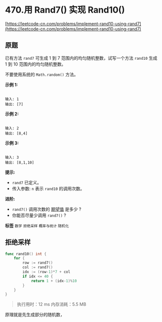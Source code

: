 # 470.用 Rand7() 实现 Rand10()
[https://leetcode-cn.com/problems/implement-rand10-using-rand7](https://leetcode-cn.com/problems/implement-rand10-using-rand7) 
## 原题
已有方法 `rand7` 可生成 1 到 7 范围内的均匀随机整数，试写一个方法 `rand10` 生成 1 到 10 范围内的均匀随机整数。

不要使用系统的 `Math.random()` 方法。
 

 **示例 1:** 

```

输入: 1
输出: [7]

```
 **示例 2:** 

```

输入: 2
输出: [8,4]

```
 **示例 3:** 

```

输入: 3
输出: [8,1,10]

```
 

 **提示:** 
-  `rand7` 已定义。
- 传入参数: `n` 表示 `rand10` 的调用次数。
 

 **进阶:** 
-  `rand7()` 调用次数的 <a href="https://en.wikipedia.org/wiki/Expected_value" target="_blank">期望值</a> 是多少 ?
- 你能否尽量少调用 `rand7()` ?
 
**标签**
`数学` `拒绝采样` `概率与统计` `随机化` 


## 拒绝采样
```go
func rand10() int {
	for {
		row := rand7()
		col := rand7()
		idx := (row-1)*7 + col
		if idx <= 40 {
			return 1 + (idx-1)%10
		}
	}
}

```
>执行用时：12 ms
内存消耗：5.5 MB

原理就是先生成部分的随机数，
